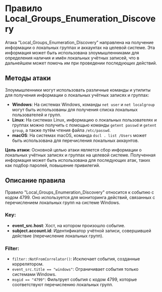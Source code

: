 # Правило Local_Groups_Enumeration_Discovery

Атака "Local_Groups_Enumeration_Discovery" направлена на получение информации о локальных группах и аккаунтах на целевой системе. Эта информация может быть использована злоумышленниками для определения наличия и имён локальных учётных записей, что в дальнейшем может помочь им при проведении последующих действий.

## Методы атаки

Злоумышленники могут использовать различные команды и утилиты для получения информации о локальных учётных записях и группах:

- **Windows**: На системах Windows, команды `net user` и `net localgroup` могут быть использованы для получения списка локальных пользователей и групп.
- **Linux**: На системах Linux, информацию о локальных пользователях и группах можно получить с помощью команды `getent passwd` и `getent group`, а также путём чтения файла `/etc/passwd`.
- **macOS**: На системах macOS, команда `dscl . list /Users` может быть использована для перечисления локальных аккаунтов.

**Цель атаки:** Основной целью атаки является сбор информации о локальных учётных записях и группах на целевой системе. Полученная информация может быть использована для последующих атак, таких как подбор паролей, повышение привилегий.

## Описание правила

Правило "Local_Groups_Enumeration_Discovery" относится к событию с кодом 4799. Оно используется для мониторинга действий, связанных с перечислением локальных групп на системе Windows.

### Key:

- **event_src.host**: Хост, на котором произошло событие.
- **subject.account.id**: Идентификатор учётной записи, совершившей действие (перечисление локальных групп).

### Filter:

- `filter::NotFromCorrelator()`: Исключает события, созданные коррелятором.
- `event_src.title == "windows"`: Ограничивает события только системами Windows.
- `msgid == "4799"`: Фильтрует события с кодом 4799, которые соответствуют перечислению локальных групп.
